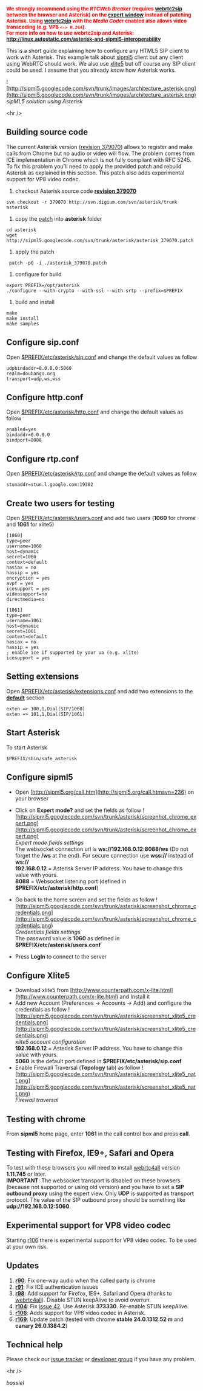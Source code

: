 

<font color='red' size='2'>
<strong>We strongly recommend using the <i>RTCWeb Breaker</i> (requires <a href='http://webrtc2sip.org'>webrtc2sip</a> between the browser and Asterisk) on the <a href='http://sipml5.org/expert.htm'>expert window</a> instead of patching Asterisk. Using <a href='http://webrtc2sip.org'>webrtc2sip</a> with the <i>Media Coder</i> enabled also allows video transcoding (e.g. VP8 <code>&lt;-&gt; H.264</code>). <br />
For more info on how to use webrtc2sip and Asterisk: <a href='http://linux.autostatic.com/asterisk-and-sipml5-interoperability'>http://linux.autostatic.com/asterisk-and-sipml5-interoperability</a>
</strong><br />
</font>

This is a short guide explaining how to configure any HTML5 SIP client to work with Asterisk.
This example talk about [sipml5](http://code.google.com/p/sipml5/) client but any client using WebRTC should work. We also use [xlite5](http://www.counterpath.com/x-lite.html) but off course any SIP client could be used.
I assume that you already know how Asterisk works.

![http://sipml5.googlecode.com/svn/trunk/images/architecture_asterisk.png](http://sipml5.googlecode.com/svn/trunk/images/architecture_asterisk.png)<br />
_sipML5 solution using Asterisk_


&lt;hr /&gt;



## Building source code ##
The current Asterisk version ([revision 379070](https://code.google.com/p/sipml5/source/detail?r=379070)) allows to register and make calls from Chrome but no audio or video will flow.
The problem comes from ICE implementation in Chrome which is not fully compliant with RFC 5245. To fix this problem you'll need to apply the provided patch and rebuild Asterisk as explained in this section.
This patch also adds experimental support for VP8 video codec.

  1. checkout Asterisk source code **[revision 379070](https://code.google.com/p/sipml5/source/detail?r=379070)**
```
svn checkout -r 379070 http://svn.digium.com/svn/asterisk/trunk asterisk
```
  1. copy the [patch](http://sipml5.googlecode.com/svn/trunk/asterisk/asterisk_379070.patch) into **asterisk** folder
```
cd asterisk
wget http://sipml5.googlecode.com/svn/trunk/asterisk/asterisk_379070.patch
```
  1. apply the patch
```
 patch -p0 -i ./asterisk_379070.patch
```
  1. configure for build
```
export PREFIX=/opt/asterisk
./configure --with-crypto --with-ssl --with-srtp --prefix=$PREFIX
```
  1. build and install
```
make 
make install
make samples
```

## Configure **sip.conf** ##
Open [$PREFIX/etc/asterisk/sip.conf](http://sipml5.googlecode.com/svn/trunk/asterisk/etc/sip.conf) and change the default values as follow
```
udpbindaddr=0.0.0.0:5060
realm=doubango.org
transport=udp,ws,wss
```

## Configure **http.conf** ##
Open [$PREFIX/etc/asterisk/http.conf](http://sipml5.googlecode.com/svn/trunk/asterisk/etc/http.conf) and change the default values as follow
```
enabled=yes
bindaddr=0.0.0.0
bindport=8088
```

## Configure **rtp.conf** ##
Open [$PREFIX/etc/asterisk/rtp.conf](http://sipml5.googlecode.com/svn/trunk/asterisk/etc/rtp.conf) and change the default values as follow
```
stunaddr=stun.l.google.com:19302
```

## Create two users for testing ##
Open [$PREFIX/etc/asterisk/users.conf](http://sipml5.googlecode.com/svn/trunk/asterisk/etc/users.conf) and add two users (**1060** for chrome and **1061** for xlite5)
```
[1060]
type=peer
username=1060
host=dynamic
secret=1060
context=default
hasiax = no
hassip = yes
encryption = yes
avpf = yes
icesupport = yes
videosupport=no
directmedia=no

[1061]
type=peer
username=1061
host=dynamic
secret=1061
context=default
hasiax = no
hassip = yes
; enable ice if supported by your ua (e.g. xlite)
icesupport = yes
```

## Setting extensions ##
Open [$PREFIX/etc/asterisk/extensions.conf](http://sipml5.googlecode.com/svn/trunk/asterisk/etc/extensions.conf) and add two extensions to the **[default](default.md)** section
```
exten => 100,1,Dial(SIP/1060)
exten => 101,1,Dial(SIP/1061)
```

## Start Asterisk ##
To start Asterisk
```
$PREFIX/sbin/safe_asterisk
```

## Configure sipml5 ##
  * Open [http://sipml5.org/call.htm](http://sipml5.org/call.htmsvn=236) on your browser
  * Click on **Expert mode?** and set the fields as follow
![http://sipml5.googlecode.com/svn/trunk/asterisk/screenhot_chrome_expert.png](http://sipml5.googlecode.com/svn/trunk/asterisk/screenhot_chrome_expert.png)<br />
_Expert mode fields settings_<br />
The websocket connection url is **ws://192.168.0.12:8088/ws** (Do not forget the **/ws** at the end). For secure connection use **wss://** instead of **ws://**<br />
**192.168.0.12** = Asterisk Server IP address. You have to change this value with yours.<br />
**8088** = Websocket listening port (defined in **$PREFIX/etc/asterisk/http.conf**)
  * Go back to the home screen and set the fields as follow
![http://sipml5.googlecode.com/svn/trunk/asterisk/screenshot_chrome_credentials.png](http://sipml5.googlecode.com/svn/trunk/asterisk/screenshot_chrome_credentials.png)<br />
_Credentials fields settings_<br />
The password value is **1060** as defined in **$PREFIX/etc/asterisk/users.conf**

  * Press **LogIn** to connect to the server

## Configure Xlite5 ##
  * Download xlite5 from [http://www.counterpath.com/x-lite.html](http://www.counterpath.com/x-lite.html) and Install it
  * Add new Account (Preferences -> Accounts -> Add) and configure the credentials as follow
![http://sipml5.googlecode.com/svn/trunk/asterisk/screenshot_xlite5_credentials.png](http://sipml5.googlecode.com/svn/trunk/asterisk/screenshot_xlite5_credentials.png)<br />
_xlite5 account configuration_<br />
**192.168.0.12** = Asterisk Server IP address. You have to change this value with yours.<br />
**5060** is the default port defined in **$PREFIX/etc/asterisk/sip.conf**
  * Enable Firewall Traversal (**Topology** tab) as follow
![http://sipml5.googlecode.com/svn/trunk/asterisk/screenshot_xlite5_natt.png](http://sipml5.googlecode.com/svn/trunk/asterisk/screenshot_xlite5_natt.png)<br />
_Firewall traversal_<br />

## Testing with chrome ##
From **sipml5** home page, enter **1061** in the call control box and press **call**.

## Testing with Firefox, IE9+, Safari and Opera ##
To test with these browsers you will need to install [webrtc4all](http://code.google.com/p/webrtc4all/downloads/list) version **1.11.745** or later. <br />
**IMPORTANT**: The websocket transport is disabled on these browsers (because not supported or using old version) and you have to set a **SIP outbound proxy** using the expert view. Only **UDP** is supported as transport protocol. The value of the SIP outbound proxy should be something like **udp://192.168.0.12:5060**.

## Experimental support for VP8 video codec ##
Starting [r106](https://code.google.com/p/sipml5/source/detail?r=106) there is experimental support for VP8 video codec. To be used at your own risk.

## Updates ##
  1. **[r90](https://code.google.com/p/sipml5/source/detail?r=90)**: Fix one-way audio when the called party is chrome
  1. **[r91](https://code.google.com/p/sipml5/source/detail?r=91)**: Fix ICE authentication issues
  1. **[r98](https://code.google.com/p/sipml5/source/detail?r=98)**: Add support for Firefox, IE9+, Safari and Opera (thanks to [webrtc4all](http://code.google.com/p/webrtc4all)). Disable STUN keepAlive to avoid overrun.
  1. **[r104](https://code.google.com/p/sipml5/source/detail?r=104)**: Fix [issue 42](https://code.google.com/p/sipml5/issues/detail?id=42). Use Asterisk **373330**. Re-enable STUN keepAlive.
  1. **[r106](https://code.google.com/p/sipml5/source/detail?r=106)**: Adds support for VP8 video codec in Asterisk.
  1. **[r169](https://code.google.com/p/sipml5/source/detail?r=169)**: Update patch (tested with chrome **stable 24.0.1312.52 m** and **canary 26.0.1384.2**)

## Technical help ##
Please check our [issue tracker](http://code.google.com/p/sipml5/issues/list) or [developer group](https://groups.google.com/group/doubango) if you have any problem.


&lt;hr /&gt;


_bossiel_